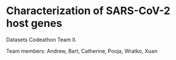 # Characterization of SARS-CoV-2 host genes
Datasets Codeathon Team II.

Team members: Andrew, Bart, Catherine, Pooja, Wratko, Xuan

